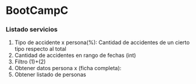 # BootCampC

### Listado servicios


1. Tipo de accidente x persona(%): Cantidad de accidentes de un cierto tipo respecto al total
2. Cantidad de accidentes en rango de fechas (int)
3. Filtro (1)+(2)
4. Obtener datos persona x (ficha completa):
5. Obtener listado de personas
